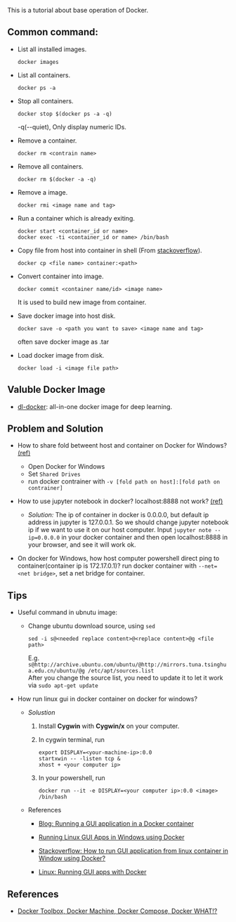 <!-- # _Docker_ -->
This is a tutorial about base operation of Docker.

## Common command:
- List all installed images.<br>
    ```
    docker images
    ```

- List all containers.<br>
    ```
    docker ps -a
    ```

- Stop all containers.<br>
    ```
    docker stop $(docker ps -a -q)
    ```
    -q(--quiet), Only display numeric IDs.

- Remove a container.<br>
    ```
    docker rm <contrain name>
    ```

- Remove all containers.<br>
    ```
    docker rm $(docker -a -q)
    ```

- Remove a image.<br>
    ```
    docker rmi <image name and tag>
    ```

- Run a container which is already exiting.<br>
    ```
    docker start <container_id or name>
    docker exec -ti <container_id or name> /bin/bash
    ```

- Copy file from host into container in shell (From [stackoverflow][ref_1]).<br>
    ```
    docker cp <file name> container:<path>
    ```

- Convert container into image.<br>
    ```
    docker commit <container name/id> <image name>
    ```
    It is used to build new image from container.

- Save docker image into host disk.<br>
    ```
    docker save -o <path you want to save> <image name and tag>
    ```
    often save docker image as .tar

- Load docker image from disk.<br>
    ```
    docker load -i <image file path>
    ```

## Valuble Docker Image
- [dl-docker](https://github.com/floydhub/dl-docker):
    all-in-one docker image for deep learning.


## Problem and Solution
- How to share fold betweent host and container on Docker for Windows? [(ref)][ref_2]
    - Open Docker for Windows
    - Set `Shared Drives`
    - run docker contrainer with `-v [fold path on host]:[fold path on contrainer]`

- How to use jupyter notebook in docker? localhost:8888 not work? [(ref)][ref_3]
    - _Solution:_ The ip of container in docker is 0.0.0.0, but default ip address in jupyter is 127.0.0.1. So we should change jupyter notebook ip if we want to use it on our host computer. Input `jupyter note --ip=0.0.0.0` in your docker container and then open localhost:8888 in your browser, and see it will work ok.

- On docker for Windows, how host computer powershell direct ping to container(container ip is 172.17.0.1)?
    run docker container with `--net=<net bridge>`, set a net bridge for container.

## Tips
- Useful command in ubnutu image:
    - Change ubuntu download source, using `sed`<br>
        ```
        sed -i s@<needed replace content>@<replace content>@g <file path>
        ```

        E.g. ```s@http://archive.ubuntu.com/ubuntu/@http://mirrors.tuna.tsinghua.edu.cn/ubuntu/@g /etc/apt/sources.list```<br>
        After you change the source list, you need to update it to let it work via `sudo apt-get update`

- How run linux gui in docker container on docker for windows?
    - *Solustion*
        1. Install **Cygwin** with **Cygwin/x** on your computer.

        2. In cygwin terminal, run
            ```shell
            export DISPLAY=<your-machine-ip>:0.0
            startxwin -- -listen tcp &
            xhost + <your computer ip>
            ```

        3. In your powershell, run
            ```
            docker run --it -e DISPLAY=<your computer ip>:0.0 <image> /bin/bash
            ```

    - References
        - [Blog: Running a GUI application in a Docker container](https://linuxmeerkat.wordpress.com/2014/10/17/running-a-gui-application-in-a-docker-container/)

        - [Running Linux GUI Apps in Windows using Docker](https://manomarks.net/2015/12/03/docker-gui-windows.html)

        - [Stackoverflow: How to run GUI application from linux container in Window using Docker?](http://stackoverflow.com/questions/29844237/how-to-run-gui-application-from-linux-container-in-window-using-docker)

        - [Linux: Running GUI apps with Docker](http://fabiorehm.com/blog/2014/09/11/running-gui-apps-with-docker/)


## References
- [Docker Toolbox, Docker Machine, Docker Compose, Docker WHAT!?](https://nickjanetakis.com/blog/docker-toolbox-docker-machine-docker-compose-docker-wtf)

[ref_1]:http://stackoverflow.com/questions/22907231/copying-files-from-host-to-docker-container
[ref_2]:https://rominirani.com/docker-on-windows-mounting-host-directories-d96f3f056a2c#.8tny4uf9o
[ref_3]:https://github.com/gopherds/gophernotes/issues/6
